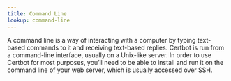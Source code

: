 ```yaml
---
title: Command Line
lookup: command-line
---
```

A command line is a way of interacting with a computer by typing text-based commands to it and receiving text-based replies. 
Certbot is run from a command-line interface, usually on a Unix-like server. In order to use Certbot for most purposes, you’ll need to be able to install and run it on the command line of your web server, which is usually accessed over SSH.